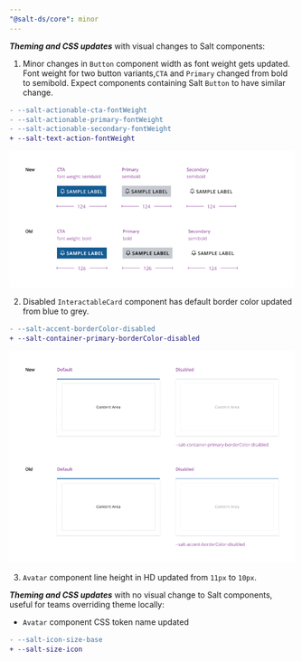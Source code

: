 ```yaml
---
"@salt-ds/core": minor
---
```


**_Theming and CSS updates_** with visual changes to Salt components:

1. Minor changes in `Button` component width as font weight gets updated. Font weight for two button variants,`CTA` and `Primary` changed from bold to semibold. Expect components containing Salt `Button` to have similar change.

```diff
- --salt-actionable-cta-fontWeight
- --salt-actionable-primary-fontWeight
- --salt-actionable-secondary-fontWeight
+ --salt-text-action-fontWeight
```

![Button before and after](packages/core/stories/assets/buttonsOldAndNew.png)

2. Disabled `InteractableCard` component has default border color updated from blue to grey.

```diff
- --salt-accent-borderColor-disabled
+ --salt-container-primary-borderColor-disabled
```

![Interactable Card before and after](packages/core/stories/assets/cardOldAndNew.png)

3. `Avatar` component line height in HD updated from `11px` to `10px`.

**_Theming and CSS updates_** with no visual change to Salt components, useful for teams overriding theme locally:

- `Avatar` component CSS token name updated

```diff
- --salt-icon-size-base
+ --salt-size-icon
```
